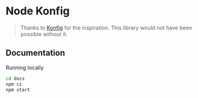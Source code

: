 # Node Konfig

> Thanks to [Konfig](https://github.com/lalamove/konfig) for the inspiration. This library would not have been possible without it.

## Documentation

Running locally

```bash
cd docs
npm ci
npm start
```
